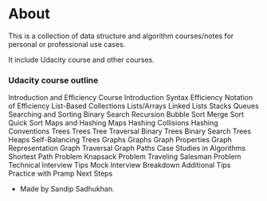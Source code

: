 # About

This is a collection of data structure and algorithm courses/notes for personal or professional use cases.

It include Udacity course and other courses.

### Udacity course outline

Introduction and Efficiency
Course Introduction
Syntax
Efficiency
Notation of Efficiency
List-Based Collections
Lists/Arrays
Linked Lists
Stacks
Queues
Searching and Sorting
Binary Search
Recursion
Bubble Sort
Merge Sort
Quick Sort
Maps and Hashing
Maps
Hashing
Collisions
Hashing Conventions
Trees
Trees
Tree Traversal
Binary Trees
Binary Search Trees
Heaps
Self-Balancing Trees
Graphs
Graphs
Graph Properties
Graph Representation
Graph Traversal
Graph Paths
Case Studies in Algorithms
Shortest Path Problem
Knapsack Problem
Traveling Salesman Problem
Technical Interview Tips
Mock Interview Breakdown
Additional Tips
Practice with Pramp
Next Steps

- Made by Sandip Sadhukhan.
